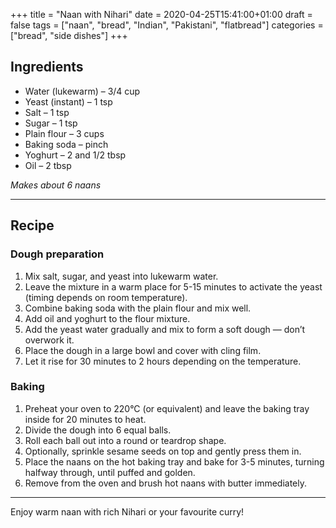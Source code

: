 +++
title = "Naan with Nihari"
date = 2020-04-25T15:41:00+01:00
draft = false
tags = ["naan", "bread", "Indian", "Pakistani", "flatbread"]
categories = ["bread", "side dishes"]
+++

## Ingredients

- Water (lukewarm) – 3/4 cup  
- Yeast (instant) – 1 tsp  
- Salt – 1 tsp  
- Sugar – 1 tsp  
- Plain flour – 3 cups  
- Baking soda – pinch  
- Yoghurt – 2 and 1/2 tbsp  
- Oil – 2 tbsp  

*Makes about 6 naans*

---

## Recipe

### Dough preparation

1. Mix salt, sugar, and yeast into lukewarm water.  
2. Leave the mixture in a warm place for 5-15 minutes to activate the yeast (timing depends on room temperature).  
3. Combine baking soda with the plain flour and mix well.  
4. Add oil and yoghurt to the flour mixture.  
5. Add the yeast water gradually and mix to form a soft dough — don’t overwork it.  
6. Place the dough in a large bowl and cover with cling film.  
7. Let it rise for 30 minutes to 2 hours depending on the temperature.  

### Baking

1. Preheat your oven to 220°C (or equivalent) and leave the baking tray inside for 20 minutes to heat.  
2. Divide the dough into 6 equal balls.  
3. Roll each ball out into a round or teardrop shape.  
4. Optionally, sprinkle sesame seeds on top and gently press them in.  
5. Place the naans on the hot baking tray and bake for 3-5 minutes, turning halfway through, until puffed and golden.  
6. Remove from the oven and brush hot naans with butter immediately.  

---

Enjoy warm naan with rich Nihari or your favourite curry!
